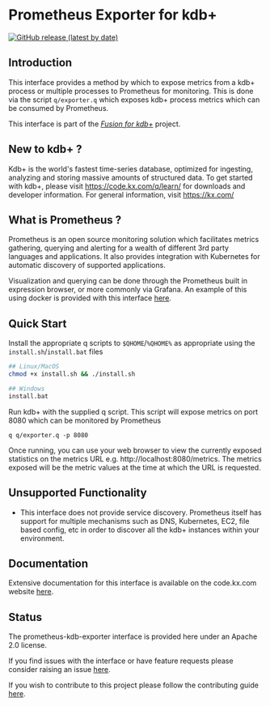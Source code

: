 # Prometheus Exporter for kdb+

[![GitHub release (latest by date)](https://img.shields.io/github/v/release/kxsystems/prometheus-kdb-exporter?include_prereleases)](https://github.com/kxsystems/prometheus-kdb-exporter/releases)

## Introduction

This interface provides a method by which to expose metrics from a kdb+ process or multiple processes to Prometheus for monitoring. This is done via the script `q/exporter.q` which exposes kdb+ process metrics which can be consumed by Prometheus.

This interface is part of the [_Fusion for kdb+_](https://code.kx.com/v2/interfaces/fusion/) project.

## New to kdb+ ?

Kdb+ is the world's fastest time-series database, optimized for ingesting, analyzing and storing massive amounts of structured data. To get started with kdb+, please visit https://code.kx.com/q/learn/ for downloads and developer information. For general information, visit https://kx.com/

## What is Prometheus ?

Prometheus is an open source monitoring solution which facilitates metrics gathering, querying and alerting for a wealth of different 3rd party languages and applications. It also provides integration with Kubernetes for automatic discovery of supported applications.

Visualization and querying can be done through the Prometheus built in expression browser, or more commonly via Grafana. An example of this using docker is provided with this interface [here](./example/).

## Quick Start

Install the appropriate q scripts to `$QHOME`/`%QHOME%` as appropriate using the `install.sh`/`install.bat` files

```bash
## Linux/MacOS
chmod +x install.sh && ./install.sh

## Windows
install.bat
```

Run kdb+ with the supplied q script. This script will expose metrics on port 8080 which can be monitored by Prometheus

```
q q/exporter.q -p 8080
```

Once running, you can use your web browser to view the currently exposed statistics on the metrics URL e.g. http://localhost:8080/metrics. The metrics exposed will be the metric values at the time at which the URL is requested.

## Unsupported Functionality

* This interface does not provide service discovery. Prometheus itself has support for multiple mechanisms such as DNS, Kubernetes, EC2, file based config, etc in order to discover all the kdb+ instances within your environment.


## Documentation

Extensive documentation for this interface is available on the code.kx.com website [here](https://code.kx.com/q/interfaces/prom/exporter/).

## Status

The prometheus-kdb-exporter interface is provided here under an Apache 2.0 license.

If you find issues with the interface or have feature requests please consider raising an issue [here](https://github.com/KxSystems/prometheus-kdb-exporter/issues). 

If you wish to contribute to this project please follow the contributing guide [here](CONTRIBUTING.md).
